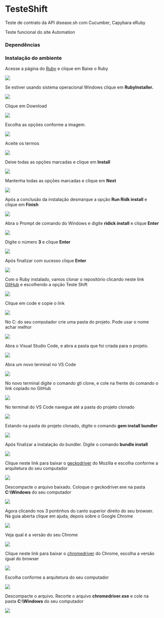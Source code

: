 # TesteShift
Teste de contrato da API disease.sh com Cucumber, Capybara eRuby

Teste funcional do site Automation

### Dependências


### Instalação do ambiente
Acesse a página do [Ruby](https://ruby-lang.org/pt) e clique em Baixe o Ruby 

![](Aspose.Words.fe40d78d-adc0-43e8-b8fc-5151dd2e8915.001.png)

Se estiver usando sistema operacional Windows clique em **RubyInstaller.** 

![](Aspose.Words.fe40d78d-adc0-43e8-b8fc-5151dd2e8915.001.png)

Clique em Download

![](Aspose.Words.fe40d78d-adc0-43e8-b8fc-5151dd2e8915.001.png)

Escolha as opções conforme a imagem.

![](Aspose.Words.fe40d78d-adc0-43e8-b8fc-5151dd2e8915.001.png) 

Aceite os termos

![](Aspose.Words.fe40d78d-adc0-43e8-b8fc-5151dd2e8915.002.png)

Deixe todas as opções marcadas e clique em **Install**

![](Aspose.Words.fe40d78d-adc0-43e8-b8fc-5151dd2e8915.002.png)

Mantenha todas as opções marcadas e clique em **Next** 

![](Aspose.Words.fe40d78d-adc0-43e8-b8fc-5151dd2e8915.002.png)

Após a conclusão da instalação desmarque a opção **Run Ridk install** e clique em **Finish**

![](Aspose.Words.fe40d78d-adc0-43e8-b8fc-5151dd2e8915.002.png)

Abra o Prompt de comando do Windows e digite **ridick install** e clique **Enter**

![](Aspose.Words.fe40d78d-adc0-43e8-b8fc-5151dd2e8915.002.png)

Digite o número **3** e clique **Enter**

![](Aspose.Words.fe40d78d-adc0-43e8-b8fc-5151dd2e8915.002.png)

Após finalizar com sucesso clique **Enter**

![](Aspose.Words.fe40d78d-adc0-43e8-b8fc-5151dd2e8915.002.png)

Com o Ruby instalado, vamos clonar o repositório clicando neste link [GitHub](https://github.com/Marcelo46) e escolhendo a opção Teste Shift

![](Aspose.Words.fe40d78d-adc0-43e8-b8fc-5151dd2e8915.002.png)

Clique em code e copie o link 

![](Aspose.Words.fe40d78d-adc0-43e8-b8fc-5151dd2e8915.002.png)

No C: do seu computador crie uma pasta do projeto. Pode usar o nome achar melhor

![](Aspose.Words.fe40d78d-adc0-43e8-b8fc-5151dd2e8915.002.png)

Abra o Visual Studio Code, e abra a pasta que foi criada para o projeto.

![](Aspose.Words.fe40d78d-adc0-43e8-b8fc-5151dd2e8915.002.png)

Abra um novo terminal no VS Code

![](Aspose.Words.fe40d78d-adc0-43e8-b8fc-5151dd2e8915.003.png)

No novo terminal digite o comando gti clone, e cole na frente do comando o link copiado no GitHub

![](Aspose.Words.fe40d78d-adc0-43e8-b8fc-5151dd2e8915.001.png)

No terminal do VS Code navegue até a pasta do projeto clonado

![](Aspose.Words.fe40d78d-adc0-43e8-b8fc-5151dd2e8915.001.png)

Estando na pasta do projeto clonado, digite o comando **gem install bundler**

![](Aspose.Words.fe40d78d-adc0-43e8-b8fc-5151dd2e8915.001.png)

Após finalizar a instalação do bundler. Digite o comando **bundle install**

![](Aspose.Words.fe40d78d-adc0-43e8-b8fc-5151dd2e8915.001.png)

Clique neste link para baixar o [geckodriver](https://github.com/mozilla/geckodriver/releases) do Mozilla e escolha conforme a arquitetura do seu computador

![](Aspose.Words.fe40d78d-adc0-43e8-b8fc-5151dd2e8915.001.png)

Descompacte o arquivo baixado. Coloque o geckodriver.exe na pasta **C:\Windows** do seu computador

![](Aspose.Words.fe40d78d-adc0-43e8-b8fc-5151dd2e8915.001.png)

Agora clicando nos 3 pontinhos do canto superior direito do seu browser. Na guia aberta clique em ajuda, depois sobre o Google Chrome

![](Aspose.Words.fe40d78d-adc0-43e8-b8fc-5151dd2e8915.001.png)

Veja qual é a versão do seu Chrome

![](Aspose.Words.fe40d78d-adc0-43e8-b8fc-5151dd2e8915.001.png)

Clique neste link para baixar o [chromedriver](https://chromedriver.storage.googleapis.com/index.html) do Chrome, escolha a versão igual do browser



![](Aspose.Words.fe40d78d-adc0-43e8-b8fc-5151dd2e8915.001.png)

Escolha conforme a arquitetura do seu computador

![](Aspose.Words.fe40d78d-adc0-43e8-b8fc-5151dd2e8915.001.png)

Descompacte o arquivo. Recorte o arquivo **chromedriver.exe** e cole na pasta **C:\Windows** do seu computador

![](Aspose.Words.fe40d78d-adc0-43e8-b8fc-5151dd2e8915.004.png)
